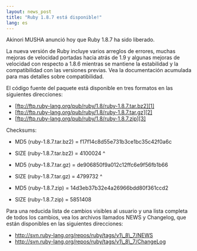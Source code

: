 ```yaml
---
layout: news_post
title: "Ruby 1.8.7 está disponible!"
lang: es
---
```


Akinori MUSHA anunció hoy que Ruby 1.8.7 ha sido liberado.

La nueva versión de Ruby incluye varios arreglos de errores, muchas
mejoras de velocidad portadas hacia atrás de 1.9 y algunas mejoras de
velocidad con respecto a 1.8.6 mientras se mantiene la estabilidad y la
compatibilidad con las versiones previas. Vea la documentación acumulada
para mas detalles sobre compatibilidad.

El código fuente del paquete está disponible en tres formatos en las
siguientes direcciones:

* [ftp://ftp.ruby-lang.org/pub/ruby/1.8/ruby-1.8.7.tar.bz2][1]
* [ftp://ftp.ruby-lang.org/pub/ruby/1.8/ruby-1.8.7.tar.gz][2]
* [ftp://ftp.ruby-lang.org/pub/ruby/1.8/ruby-1.8.7.zip][3]

Checksums:

* MD5 (ruby-1.8.7.tar.bz2) = f17f14c8d55e731b3ce1bc35c42f0a6c
* SIZE (ruby-1.8.7.tar.bz2) = 4100024
^

* MD5 (ruby-1.8.7.tar.gz) = de906850f9a012c12ffc6e9f56fb1b66
* SIZE (ruby-1.8.7.tar.gz) = 4799732
^

* MD5 (ruby-1.8.7.zip) = 14d3eb37b32e4a26966bdd80f361ccd2
* SIZE (ruby-1.8.7.zip) = 5851408

Para una reducida lista de cambios visibles al usuario y una lista
completa de todos los cambios, vea los archivos llamados NEWS y
Changelog, que están disponibles en las siguientes direcciones:

* http://svn.ruby-lang.org/repos/ruby/tags/v1\_8\_7/NEWS
* http://svn.ruby-lang.org/repos/ruby/tags/v1\_8\_7/ChangeLog



[1]: ftp://ftp.ruby-lang.org/pub/ruby/1.8/ruby-1.8.7.tar.bz2 
[2]: ftp://ftp.ruby-lang.org/pub/ruby/1.8/ruby-1.8.7.tar.gz 
[3]: ftp://ftp.ruby-lang.org/pub/ruby/1.8/ruby-1.8.7.zip 

